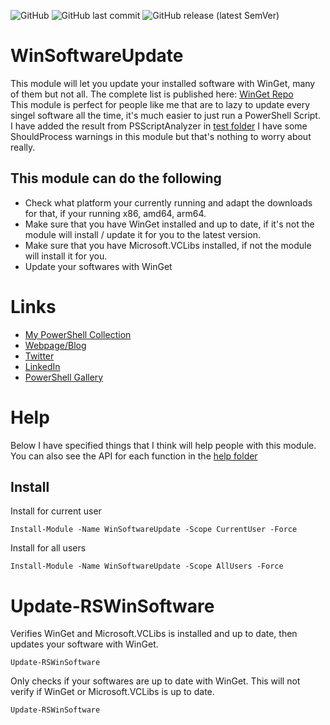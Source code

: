 ![GitHub](https://img.shields.io/github/license/rstolpe/WinSoftwareUpdate?style=plastic) ![GitHub last commit](https://img.shields.io/github/last-commit/rstolpe/WinSoftwareUpdate?style=plastic) ![GitHub release (latest SemVer)](https://img.shields.io/github/v/release/rstolpe/WinSoftwareUpdate?sort=semver&style=plastic)  
  
# WinSoftwareUpdate
This module will let you update your installed software with WinGet, many of them but not all. The complete list is published here: [WinGet Repo](https://github.com/microsoft/winget-cli)  
This module is perfect for people like me that are to lazy to update every singel software all the time, it's much easier to just run a PowerShell Script.  
I have added the result from PSScriptAnalyzer in [test folder](https://github.com/rstolpe/WinSoftwareUpdate/tree/main/test) I have some ShouldProcess warnings in this module but that's nothing to worry about really.

## This module can do the following
- Check what platform your currently running and adapt the downloads for that, if your running x86, amd64, arm64.
- Make sure that you have WinGet installed and up to date, if it's not the module will install / update it for you to the latest version.
- Make sure that you have Microsoft.VCLibs installed, if not the module will install it for you.
- Update your softwares with WinGet

# Links
* [My PowerShell Collection](https://github.com/rstolpe/PSCollection)
* [Webpage/Blog](https://www.stolpe.io)
* [Twitter](https://twitter.com/rstolpes)
* [LinkedIn](https://www.linkedin.com/in/rstolpe/)
* [PowerShell Gallery](https://www.powershellgallery.com/profiles/rstolpe)

# Help
Below I have specified things that I think will help people with this module.  
You can also see the API for each function in the [help folder](https://github.com/rstolpe/WinSoftwareUpdate/tree/main/help)

## Install
Install for current user
```
Install-Module -Name WinSoftwareUpdate -Scope CurrentUser -Force
```
  
Install for all users
```
Install-Module -Name WinSoftwareUpdate -Scope AllUsers -Force
```

# Update-RSWinSoftware
Verifies WinGet and Microsoft.VCLibs is installed and up to date, then updates your software with WinGet.
````
Update-RSWinSoftware
````
  
Only checks if your softwares are up to date with WinGet. This will not verify if WinGet or Microsoft.VCLibs is up to date.
````
Update-RSWinSoftware
````


